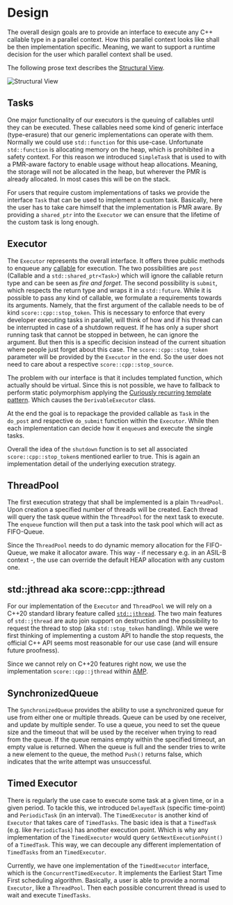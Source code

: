 # Design

The overall design goals are to provide an interface to execute
any C++ callable type in a parallel context. How this parallel context
looks like shall be then implementation specific. Meaning, we want to support
a runtime decision for the user which parallel context shall be used.

The following prose text describes the [Structural View](./structural_view.uxf).

![Structural View](broken_link_k/swh/ddad_platform/aas/lib/concurrency/design/structural_view.uxf)

## Tasks

One major functionality of our executors is the queuing of callables until they can be executed.
These callables need some kind of generic interface (type-erasure) that our generic
implementations can operate with them. Normally we could use `std::function` for this use-case.
Unfortunate `std::function` is allocating memory on the heap, which is prohibited in a safety context.
For this reason we introduced `SimpleTask` that is used to with a PMR-aware factory to enable usage without
heap allocations. Meaning, the storage will not be allocated in the heap, but wherever
the PMR is already allocated. In most cases this will be on the stack.

For users that require custom implementations of tasks we provide the interface `Task` that can be used to implement a
custom task. Basically, here the user has to take care himself that the implementation is PMR aware. By providing a
`shared_ptr` into the `Executor` we can ensure that the lifetime of the custom task is long enough.

## Executor

The `Executor` represents the overall interface. It offers three public methods to enqueue any
[callable](https://en.cppreference.com/w/cpp/named_req/Callable) for execution. The two
possibilities are `post` (Callable and a `std::shared_ptr<Task>`) which will ignore the callable return type and
can be seen as _fire and forget_.
The second possibility is `submit`, which respects the return type and wraps it in a `std::future`.
While it is possible to pass any kind of callable, we formulate a requirements towards its arguments.
Namely, that the first argument of the callable needs to be of kind `score::cpp::stop_token`. This is necessary
to enforce that every developer executing tasks in parallel, will think of how and if his thread
can be interrupted in case of a shutdown request. If he has only a super short running task that
cannot be stopped in between, he can ignore the argument. But then this is a specific decision instead
of the current situation where people just forget about this case. The `score::cpp::stop_token` parameter
will be provided by the `Executor` in the end. So the user does not need to care about a
respective `score::cpp::stop_source`.

The problem with our interface is that it includes templated function, which actually should
be virtual. Since this is not possible, we have to fallback to perform static polymorphism
applying the [Curiously recurring template pattern](https://en.wikipedia.org/wiki/Curiously_recurring_template_pattern).
Which causes the `DerivableExecutor` class.

At the end the goal is to repackage the provided callable as `Task` in the `do_post` and respective
`do_submit` function within the `Executor`. While then each implementation can decide how
it `enqueue`s and execute the single tasks.

Overall the idea of the `shutdown` function is to set all associated `score::cpp::stop_token`s mentioned
earlier to true. This is again an implementation detail of the underlying execution strategy.

## ThreadPool

The first execution strategy that shall be implemented is a plain `ThreadPool`. Upon creation
a specified number of threads will be created. Each thread will query the task queue within
the `ThreadPool` for the next task to execute.
The `enqueue` function will then put a task into the task pool which will act as FIFO-Queue.

Since the `ThreadPool` needs to do dynamic memory allocation for the FIFO-Queue, we make it
allocator aware. This way - if necessary e.g. in an ASIL-B context -, the use can override the default
HEAP allocation with any custom one.

## std::jthread aka score::cpp::jthread

For our implementation of the `Executor` and `ThreadPool` we will rely on a C++20 standard library feature
called [`std::jthread`](https://en.cppreference.com/w/cpp/thread/jthread).
The two main features of `std::jthread` are auto join support on destruction and the possibility to
request the thread to stop (aka `std::stop_token` handling). While we were first thinking of
implementing a custom API to handle the stop requests, the official C++ API seems most reasonable for
our use case (and will ensure future proofness).

Since we cannot rely on C++20 features right now, we use the implementation `score::cpp::jthread` within
[AMP](broken_link_g/swh/amp).

## SynchronizedQueue

The `SynchronizedQueue` provides the ability to use a synchronized queue for use from either one or multiple threads.
Queue can be used by one receiver, and update by multiple sender.
To use a queue, you need to set the queue size and the timeout that will be used by the receiver
when trying to read from the queue. If the queue remains empty within the specified timeout, an empty value is returned.
When the queue is full and the sender tries to write a new element to the queue,
the method `Push()` returns false, which indicates that the write attempt was unsuccessful.

## Timed Executor

There is regularly the use case to execute some task at a given time, or in a given period. To tackle this, we
introduced `DelayedTask` (specific time-point) and `PeriodicTask` (in an interval).
The `TimedExecutor` is another kind of `Executor` that takes care of `TimedTasks`. The basic idea is that a
`TimedTask` (e.g. like `PeriodicTask`) has another execution point. Which is why any implementation of the
`TimedExecutor` would query `GetNextExecutionPoint()` of a `TimedTask`. This way, we can decouple any different
implementation of `TimedTasks` from an `TimedExecutor`.

Currently, we have one implementation of the `TimedExecutor` interface, which is the `ConcurrentTimedExecutor`.
It implements the Earliest Start Time First scheduling algorithm. Basically, a user is able to provide a normal
`Executor`, like a `ThreadPool`. Then each possible concurrent thread is used to wait and execute `TimedTasks`.

